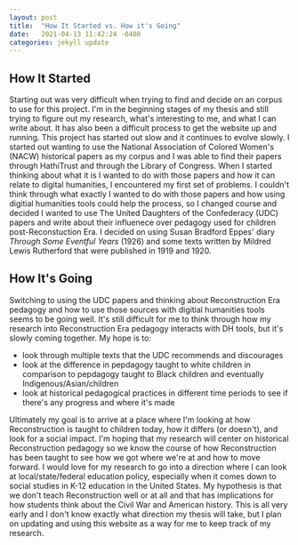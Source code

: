 ```yaml
---
layout: post
title:  "How It Started vs. How it's Going"
date:   2021-04-13 11:42:24 -0400
categories: jekyll update
--- 
```


## How It Started 

Starting out was very difficult when trying to find and decide on an corpus to use for this project. I'm in the beginning stages of my thesis and still trying to figure out my research, what's interesting to me, and what I can write about. It has also been a difficult process to get the website up and running. This project has started out slow and it continues to evolve slowly. I started out wanting to use the National Association of Colored Women's (NACW) historical papers as my corpus and I was able to find their papers through HathiTrust and through the Library of Congress. When I started thinking about what it is I wanted to do with those papers and how it can relate to digital humanities, I encountered my first set of problems. I couldn't think through what exactly I wanted to do with those papers and how using digitial humanities tools could help the process, so I changed course and decided I wanted to use The United Daughters of the Confederacy (UDC) papers and write about their influenece over pedagogy used for children post-Reconstuction Era. I decided on using Susan Bradford Eppes' diary *Through Some Eventful Years* (1926) and some texts written by Mildred Lewis Rutherford that were published in 1919 and 1920.

## How It's Going 

Switching to using the UDC papers and thinking about Reconstruction Era pedagogy and how to use those sources with digitial humanities tools seems to be going well. It's still difficult for me to think through how my research into Reconstruction Era pedagogy interacts with DH tools, but it's slowly coming together. My hope is to: 
- look through multiple texts that the UDC recommends and discourages 
- look at the difference in pepdagogy taught to white children in comparison to pepdagogy taught to Black children and eventually Indigenous/Asian/children
- look at historical pedagogical practices in different time periods to see if there's any progress and where it's made

Ultimately my goal is to arrive at a place where I'm looking at how Reconstruction is taught to children today, how it differs (or doesn't), and look for a social impact. I'm hoping that my research will center on historical Reconstruction pedagogy so we know the course of how Reconstruction has been taught to see how we got where we're at and how to move forward. I would love for my research to go into a direction where I can look at local/state/federal education policy, especially when it comes down to social studies in K-12 education in the United States. My hypothesis is that we don't teach Reconstruction well or at all and that has implications for how students think about the Civil War and American history. This is all very early and I don't know exactly what direction my thesis will take, but I plan on updating and using this website as a way for me to keep track of my research. 
